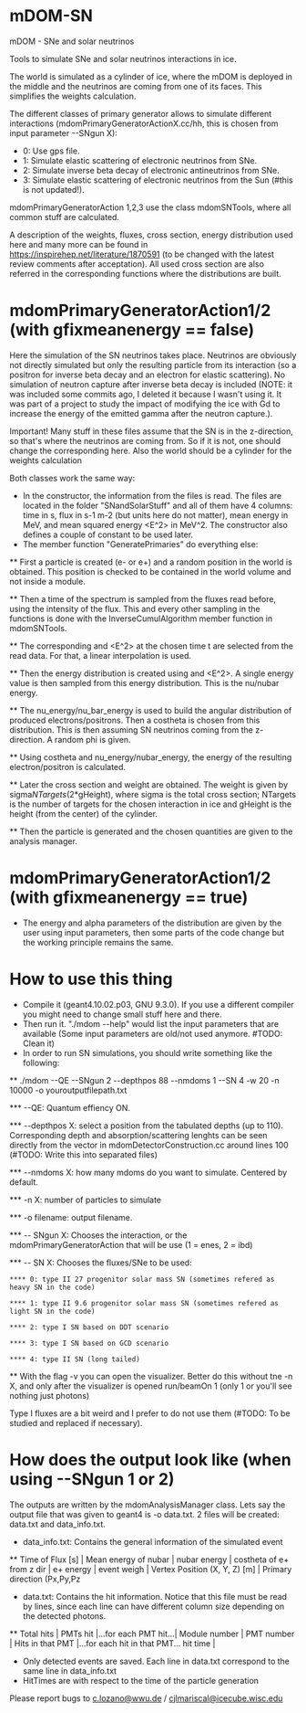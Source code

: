 # mDOM-SN
mDOM - SNe and solar neutrinos

Tools to simulate SNe and solar neutrinos interactions in ice. 

The world is simulated as a cylinder of ice, where the mDOM is deployed in the middle and the neutrinos are coming from one of its faces. This simplifies the weights calculation.

The different classes of primary generator allows to simulate different interactions (mdomPrimaryGeneratorActionX.cc/hh, this is chosen from input parameter --SNgun X):
- 0: Use gps file.
- 1: Simulate elastic scattering of electronic neutrinos from SNe.
- 2: Simulate inverse beta decay of electronic antineutrinos from SNe.
- 3: Simulate elastic scattering of electronic neutrinos from the Sun (#this is not updated!).

mdomPrimaryGeneratorAction 1,2,3 use the class mdomSNTools, where all common stuff are calculated.

A description of the weights, fluxes, cross section, energy distribution used here and many more can be found in https://inspirehep.net/literature/1870591 (to be changed with the latest review comments after acceptation). All used cross section are also referred in the corresponding functions where the distributions are built.

# mdomPrimaryGeneratorAction1/2 (with gfixmeanenergy == false)
Here the simulation of the SN neutrinos takes place. Neutrinos are obviously not directly simulated but only the resulting particle from its interaction (so a positron for inverse beta decay and an electron for elastic scattering). No simulation of neutron capture after inverse beta decay is included (NOTE: it was included some commits ago, I deleted it because I wasn't using it. It was part of a project to study the impact of modifying the ice with Gd to increase the energy of the emitted gamma after the neutron capture.).

Important! Many stuff in these files assume that the SN is in the z-direction, so that's where the neutrinos are coming from. So if it is not, one should change the corresponding here. Also the world should be a cylinder for the weights calculation

Both classes work the same way:
 * In the constructor, the information from the files is read. The files are located in the folder "SNandSolarStuff" and all of them have 4 columns: time in s, flux in s-1 m-2 (but units here do not matter), mean energy <E> in MeV, and mean squared energy <E^2> in MeV^2. The constructor also defines a couple of constant to be used later.
  * The member function "GeneratePrimaries" do everything else:
  
  ** First a particle is created (e- or e+) and a random position in the world is obtained. This position is checked to be contained in the world volume and not inside a module.
  
  ** Then a time of the spectrum is sampled from the fluxes read before, using the intensity of the flux. This and every other sampling in the functions is done with the InverseCumulAlgorithm member function in mdomSNTools.
  
  ** The corresponding <E> and <E^2> at the chosen time t are selected from the read data. For that, a linear interpolation is used.
  
  ** Then the energy distribution is created using <E> and <E^2>. A single energy value is then sampled from this energy distribution. This is the nu/nubar energy.
  
  ** The nu_energy/nu_bar_energy is used to build the angular distribution of produced electrons/positrons. Then a costheta is chosen from this distribution. This is then assuming SN neutrinos coming from the z-direction. A random phi is given.
  
  ** Using costheta and nu_energy/nubar_energy, the energy of the resulting electron/positron is calculated.
  
  ** Later the cross section and weight are obtained. The weight is given by sigma*NTargets*(2*gHeight), where sigma is the total cross section; NTargets is the number of targets for the chosen interaction in ice and gHeight is the height (from the center) of the cylinder.
  
  ** Then the particle is generated and the chosen quantities are given to the analysis manager.

# mdomPrimaryGeneratorAction1/2 (with gfixmeanenergy == true)
  * The energy and alpha parameters of the distribution are given by the user using input parameters, then some parts of the code change but the working principle remains the same.

# How to use this thing
  
  * Compile it (geant4.10.02.p03, GNU 9.3.0). If you use a different compiler you might need to change small stuff here and there.
  * Then run it. "./mdom --help" would list the input parameters that are available (Some input parameters are old/not used anymore. #TODO: Clean it)
  * In order to run SN simulations, you should write something like the following:
  
  ** ./mdom --QE --SNgun 2 --depthpos 88 --nmdoms 1 --SN 4 -w 20 -n 10000 -o youroutputfilepath.txt
  
  *** --QE: Quantum effiency ON.
  
  *** --depthpos X: select a position from the tabulated depths (up to 110). Corresponding depth and absorption/scattering lenghts can be seen directly from the vector in mdomDetectorConstruction.cc around lines 100 (#TODO: Write this into separated files)
  
  *** --nmdoms X: how many mdoms do you want to simulate. Centered by default.
  
  *** -n X: number of particles to simulate
  
  *** -o filename: output filename. 
  
  *** -- SNgun X: Chooses the interaction, or the mdomPrimaryGeneratorAction that will be use (1 = enes, 2 = ibd)
  
  *** -- SN X: Chooses the fluxes/SNe to be used:
  
    **** 0: type II 27 progenitor solar mass SN (sometimes refered as heavy SN in the code)
  
    **** 1: type II 9.6 progenitor solar mass SN (sometimes refered as light SN in the code)
  
    **** 2: type I SN based on DDT scenario
  
    **** 3: type I SN based on GCD scenario
  
    **** 4: type II SN (long tailed)
  
  ** With the flag -v you can open the visualizer. Better do this without tne -n X, and only after the visualizer is opened run/beamOn 1 (only 1 or you'll see nothing just photons)
  
Type I fluxes are a bit weird and I prefer to do not use them (#TODO: To be studied and replaced if necessary).

# How does the output look like (when using --SNgun 1 or 2)

The outputs are written by the mdomAnalysisManager class. Lets say the output file that was given to geant4 is -o data.txt. 2 files will be created: data.txt and data_info.txt.
  * data_info.txt: Contains the general information of the simulated event
  
  ** Time of Flux [s] | Mean energy of nubar | nubar energy | costheta of e+ from z dir | e+ energy | event weigh | Vertex Position (X, Y, Z) [m] | Primary direction (Px,Py,Pz
  
  * data.txt: Contains the hit information. Notice that this file must be read by lines, since each line can have different column size depending on the detected photons.
  
  ** Total hits | PMTs hit |...for each PMT hit...| Module number | PMT number | Hits in that PMT |...for each hit in that PMT... hit time |
  
  * Only detected events are saved. Each line in data.txt correspond to the same line in data_info.txt
  * HitTimes are with respect to the time of the particle generation
 
 Please report bugs to c.lozano@wwu.de / cjlmariscal@icecube.wisc.edu
